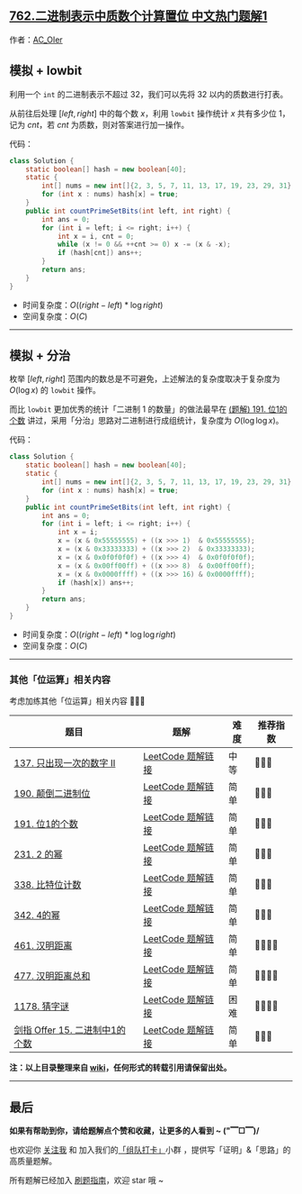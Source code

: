 ## [762.二进制表示中质数个计算置位 中文热门题解1](https://leetcode.cn/problems/prime-number-of-set-bits-in-binary-representation/solutions/100000/by-ac_oier-w50x)

作者：[AC_OIer](https://leetcode.cn/u/AC_OIer)

## 模拟 + lowbit

利用一个 `int` 的二进制表示不超过 $32$，我们可以先将 $32$ 以内的质数进行打表。

从前往后处理 $[left, right]$ 中的每个数 $x$，利用 `lowbit` 操作统计 $x$ 共有多少位 $1$，记为 $cnt$，若 $cnt$ 为质数，则对答案进行加一操作。

代码：
```Java []
class Solution {
    static boolean[] hash = new boolean[40];
    static {
        int[] nums = new int[]{2, 3, 5, 7, 11, 13, 17, 19, 23, 29, 31};
        for (int x : nums) hash[x] = true;
    }
    public int countPrimeSetBits(int left, int right) {
        int ans = 0;
        for (int i = left; i <= right; i++) {
            int x = i, cnt = 0;
            while (x != 0 && ++cnt >= 0) x -= (x & -x);
            if (hash[cnt]) ans++;
        }
        return ans;
    }
}
```
* 时间复杂度：$O((right - left) * \log{right})$
* 空间复杂度：$O(C)$

---

## 模拟 + 分治

枚举 $[left, right]$ 范围内的数总是不可避免，上述解法的复杂度取决于复杂度为 $O(\log{x})$ 的 `lowbit` 操作。

而比 `lowbit` 更加优秀的统计「二进制 $1$ 的数量」的做法最早在 [(题解) 191. 位1的个数](https://leetcode-cn.com/problems/number-of-1-bits/solution/yi-ti-san-jie-wei-shu-jian-cha-you-yi-to-av1r/) 讲过，采用「分治」思路对二进制进行成组统计，复杂度为 $O(\log{\log{x}})$。

代码：
```Java []
class Solution {
    static boolean[] hash = new boolean[40];
    static {
        int[] nums = new int[]{2, 3, 5, 7, 11, 13, 17, 19, 23, 29, 31};
        for (int x : nums) hash[x] = true;
    }
    public int countPrimeSetBits(int left, int right) {
        int ans = 0;
        for (int i = left; i <= right; i++) {
            int x = i;
            x = (x & 0x55555555) + ((x >>> 1)  & 0x55555555);
            x = (x & 0x33333333) + ((x >>> 2)  & 0x33333333);
            x = (x & 0x0f0f0f0f) + ((x >>> 4)  & 0x0f0f0f0f);
            x = (x & 0x00ff00ff) + ((x >>> 8)  & 0x00ff00ff);
            x = (x & 0x0000ffff) + ((x >>> 16) & 0x0000ffff);
            if (hash[x]) ans++;
        }
        return ans;
    }
}
```
* 时间复杂度：$O((right - left) * \log{\log{right}})$
* 空间复杂度：$O(C)$

---

### 其他「位运算」相关内容

考虑加练其他「位运算」相关内容 🍭🍭🍭

| 题目                                                         | 题解                                                         | 难度 | 推荐指数 |
| ------------------------------------------------------------ | ------------------------------------------------------------ | ---- | -------- |
| [137. 只出现一次的数字 II](https://leetcode-cn.com/problems/single-number-ii/) | [LeetCode 题解链接](https://leetcode-cn.com/problems/single-number-ii/solution/gong-shui-san-xie-yi-ti-san-jie-ha-xi-bi-fku8/) | 中等 | 🤩🤩🤩      |
| [190. 颠倒二进制位](https://leetcode-cn.com/problems/reverse-bits/) | [LeetCode 题解链接](https://leetcode-cn.com/problems/reverse-bits/solution/yi-ti-san-jie-dui-cheng-wei-zhu-wei-fen-ub1hi/) | 简单 | 🤩🤩🤩      |
| [191. 位1的个数](https://leetcode-cn.com/problems/number-of-1-bits/) | [LeetCode 题解链接](https://leetcode-cn.com/problems/number-of-1-bits/solution/yi-ti-san-jie-wei-shu-jian-cha-you-yi-to-av1r/) | 简单 | 🤩🤩🤩      |
| [231. 2 的幂](https://leetcode-cn.com/problems/power-of-two/) | [LeetCode 题解链接](https://leetcode-cn.com/problems/power-of-two/solution/gong-shui-san-xie-2-de-mi-by-ac_oier-qm6e/) | 简单 | 🤩🤩🤩      |
| [338. 比特位计数](https://leetcode-cn.com/problems/counting-bits/) | [LeetCode 题解链接](https://leetcode-cn.com/problems/counting-bits/solution/po-su-jie-fa-dong-tai-gui-hua-jie-fa-by-vvail/) | 简单 | 🤩🤩🤩      |
| [342. 4的幂](https://leetcode-cn.com/problems/power-of-four/) | [LeetCode 题解链接](https://leetcode-cn.com/problems/power-of-four/solution/gong-shui-san-xie-zhuan-hua-wei-2-de-mi-y21lq/) | 简单 | 🤩🤩🤩      |
| [461. 汉明距离](https://leetcode-cn.com/problems/hamming-distance/) | [LeetCode 题解链接](https://leetcode-cn.com/problems/hamming-distance/solution/gong-shui-san-xie-tong-ji-liang-shu-er-j-987a/) | 简单 | 🤩🤩🤩🤩     |
| [477. 汉明距离总和](https://leetcode-cn.com/problems/total-hamming-distance/) | [LeetCode 题解链接](https://leetcode-cn.com/problems/total-hamming-distance/solution/gong-shui-san-xie-ying-yong-cheng-fa-yua-g21t/) | 简单 | 🤩🤩🤩🤩     |
| [1178. 猜字谜](https://leetcode-cn.com/problems/number-of-valid-words-for-each-puzzle/) | [LeetCode 题解链接](https://leetcode-cn.com/problems/number-of-valid-words-for-each-puzzle/solution/xiang-jin-zhu-shi-xiang-jie-po-su-wei-yu-3cr2/) | 困难 | 🤩🤩🤩🤩     |
| [剑指 Offer 15. 二进制中1的个数](https://leetcode-cn.com/problems/er-jin-zhi-zhong-1de-ge-shu-lcof/) | [LeetCode 题解链接](https://leetcode-cn.com/problems/er-jin-zhi-zhong-1de-ge-shu-lcof/solution/gong-shui-san-xie-yi-ti-si-jie-wei-shu-j-g9w6/) | 简单 | 🤩🤩🤩      |

**注：以上目录整理来自 [wiki](https://github.com/SharingSource/LogicStack-LeetCode/wiki/位运算)，任何形式的转载引用请保留出处。**

---

## 最后

**如果有帮助到你，请给题解点个赞和收藏，让更多的人看到 ~ ("▔□▔)/**

也欢迎你 [关注我](https://oscimg.oschina.net/oscnet/up-19688dc1af05cf8bdea43b2a863038ab9e5.png) 和 加入我们的[「组队打卡」](https://leetcode-cn.com/u/ac_oier/)小群 ，提供写「证明」&「思路」的高质量题解。

所有题解已经加入 [刷题指南](https://github.com/SharingSource/LogicStack-LeetCode/wiki)，欢迎 star 哦 ~